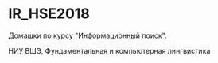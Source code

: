 # IR_HSE2018

Домашки по курсу "Информационный поиск". 

НИУ ВШЭ, Фундаментальная и компьютерная лингвистика
